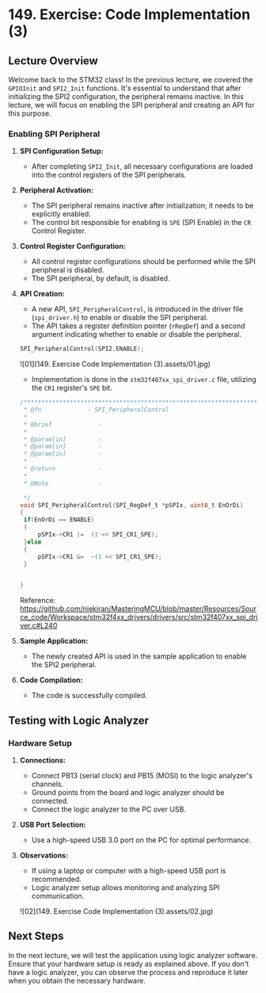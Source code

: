 # 149. Exercise: Code Implementation (3)



## Lecture Overview

Welcome back to the STM32 class! In the previous lecture, we covered the `GPIOInit` and `SPI2_Init` functions. It's essential to understand that after initializing the SPI2 configuration, the peripheral remains inactive. In this lecture, we will focus on enabling the SPI peripheral and creating an API for this purpose.

### Enabling SPI Peripheral

1. **SPI Configuration Setup:**

   - After completing `SPI2_Init`, all necessary configurations are loaded into the control registers of the SPI peripherals.

2. **Peripheral Activation:**

   - The SPI peripheral remains inactive after initialization; it needs to be explicitly enabled.
   - The control bit responsible for enabling is `SPE` (SPI Enable) in the `CR` Control Register.

3. **Control Register Configuration:**

   - All control register configurations should be performed while the SPI peripheral is disabled.
   - The SPI peripheral, by default, is disabled.

4. **API Creation:**

   - A new API, `SPI_PeripheralControl`, is introduced in the driver file (`spi_driver.h`) to enable or disable the SPI peripheral.
   - The API takes a register definition pointer (`rRegDef`) and a second argument indicating whether to enable or disable the peripheral.

   ```c
   SPI_PeripheralControl(SPI2,ENABLE);
   ```

   ![01](149. Exercise Code Implementation (3).assets/01.jpg)

   - Implementation is done in the `stm32f407xx_spi_driver.c` file, utilizing the `CR1` register's `SPE` bit.

   ```c
   /*********************************************************************
    * @fn      		  - SPI_PeripheralControl
    *
    * @brief             -
    *
    * @param[in]         -
    * @param[in]         -
    * @param[in]         -
    *
    * @return            -
    *
    * @Note              -
   
    */
   void SPI_PeripheralControl(SPI_RegDef_t *pSPIx, uint8_t EnOrDi)
   {
   	if(EnOrDi == ENABLE)
   	{
   		pSPIx->CR1 |=  (1 << SPI_CR1_SPE);
   	}else
   	{
   		pSPIx->CR1 &=  ~(1 << SPI_CR1_SPE);
   	}
   
   
   }
   ```

   Reference: https://github.com/niekiran/MasteringMCU/blob/master/Resources/Source_code/Workspace/stm32f4xx_drivers/drivers/src/stm32f407xx_spi_driver.c#L240

5. **Sample Application:**

   - The newly created API is used in the sample application to enable the SPI2 peripheral.

6. **Code Compilation:**

   - The code is successfully compiled.

## Testing with Logic Analyzer

### Hardware Setup

1. **Connections:**

   - Connect PB13 (serial clock) and PB15 (MOSI) to the logic analyzer's channels.
   - Ground points from the board and logic analyzer should be connected.
   - Connect the logic analyzer to the PC over USB.

2. **USB Port Selection:**

   - Use a high-speed USB 3.0 port on the PC for optimal performance.

3. **Observations:**

   - If using a laptop or computer with a high-speed USB port is recommended.
   - Logic analyzer setup allows monitoring and analyzing SPI communication.

   ![02](149. Exercise Code Implementation (3).assets/02.jpg)

## Next Steps

In the next lecture, we will test the application using logic analyzer software. Ensure that your hardware setup is ready as explained above. If you don't have a logic analyzer, you can observe the process and reproduce it later when you obtain the necessary hardware.
